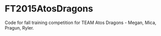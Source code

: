 # FT2015AtosDragons
Code for fall training competition for TEAM Atos Dragons - Megan, Mica, Pragun, Ryler.
